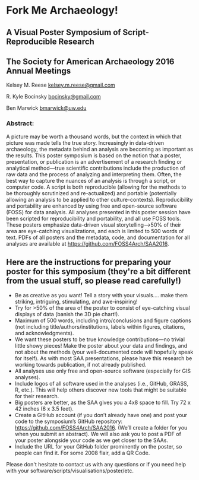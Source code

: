 # Fork Me Archaeology!
## A Visual Poster Symposium of Script-Reproducible Research
## The Society for American Archaeology 2016 Annual Meetings

Kelsey M. Reese <kelsey.m.reese@gmail.com>

R. Kyle Bocinsky <bocinsky@gmail.com>

Ben Marwick <bmarwick@uw.edu>

### Abstract:

A picture may be worth a thousand words, but the context in which that picture was made tells the true story. Increasingly in data-driven archaeology, the metadata behind an analysis are becoming as important as the results. This poster symposium is based on the notion that a poster, presentation, or publication is an advertisement of a research finding or analytical method—true scientific contributions include the production of raw data and the process of analyzing and interpreting them. Often, the best way to capture the nuances of an analysis is through a script, or computer code. A script is both reproducible (allowing for the methods to be thoroughly scrutinized and re-actualized) and portable (potentially allowing an analysis to be applied to other culture-contexts). Reproducibility and portability are enhanced by using free and open-source software (FOSS) for data analysis.
All analyses presented in this poster session have been scripted for reproducibility and portability, and all use FOSS tools. These posters emphasize data-driven visual storytelling—>50% of their area are eye-catching visualizations, and each is limited to 500 words of text. PDFs of all posters and the metadata, code, and documentation for all analyses are available at https://github.com/FOSS4Arch/SAA2016.


## Here are the instructions for preparing your poster for this symposium (they're a bit different from the usual stuff, so please read carefully!)
-	Be as creative as you want! Tell a story with your visuals…. make them striking, intriguing, stimulating, and awe-inspiring!
-	Try for >50% of the area of the poster to consist of eye-catching visual displays of data (banish the 3D pie chart!).
-	Maximum of 500 words, including intro/conclusions and figure captions (not including title/authors/institutions, labels within figures, citations, and acknowledgments).
-	We want these posters to be true knowledge contributions—no trivial little showy pieces! Make the poster about your data and findings, and not about the methods (your well-documented code will hopefully speak for itself). As with most SAA presentations, please have this research be working towards publication, if not already published. 
-	All analyses use only free and open-source software (especially for GIS analyses).
-	Include logos of all software used in the analyses (i.e., GitHub, GRASS, R, etc.). This will help others discover new tools that might be suitable for their research.
-	Big posters are better, as the SAA gives you a 4x8 space to fill. Try 72 x 42 inches (6 x 3.5 feet).
-	Create a GitHub account (if you don’t already have one) and post your code to the symposium’s GitHub repository: https://github.com/FOSS4Arch/SAA2016. (We’ll create a folder for you when you submit an abstract). We will also ask you to post a PDF of your poster alongside your code as we get closer to the SAAs.
-	Include the URL for your GitHub folder prominently on the poster, so people can find it. For some 2008 flair, add a QR Code.

Please don't hesitate to contact us with any questions or if you need help with your software/scripts/visualisations/poster/etc.


